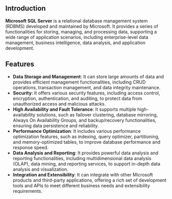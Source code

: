 ## Introduction

**Microsoft SQL Server** is a relational database management system (RDBMS) developed and maintained by Microsoft. It provides a series of functionalities for storing, managing, and processing data, supporting a wide range of application scenarios, including enterprise-level data management, business intelligence, data analysis, and application development.

## Features

- **Data Storage and Management**: It can store large amounts of data and provides efficient management functionalities, including CRUD operations, transaction management, and data integrity maintenance.
- **Security**: It offers various security features, including access control, encryption, authentication, and auditing, to protect data from unauthorized access and malicious attacks.
- **High Availability and Fault Tolerance**: It supports multiple high-availability solutions, such as failover clustering, database mirroring, Always On Availability Groups, and backup/recovery functionalities, ensuring data persistence and reliability.
- **Performance Optimization**: It includes various performance optimization features, such as indexing, query optimizer, partitioning, and memory-optimized tables, to improve database performance and response speed.
- **Data Analysis and Reporting**: It provides powerful data analysis and reporting functionalities, including multidimensional data analysis (OLAP), data mining, and reporting services, to support in-depth data analysis and visualization.
- **Integration and Extensibility**: It can integrate with other Microsoft products and third-party applications, offering a rich set of development tools and APIs to meet different business needs and extensibility requirements.

